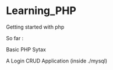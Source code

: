 # Learning_PHP
Getting started with php

So far : 

Basic PHP Sytax

A Login CRUD Application (inside ./mysql) 
